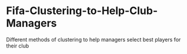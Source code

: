 # Fifa-Clustering-to-Help-Club-Managers
Different methods of clustering to help managers select best players for their club
